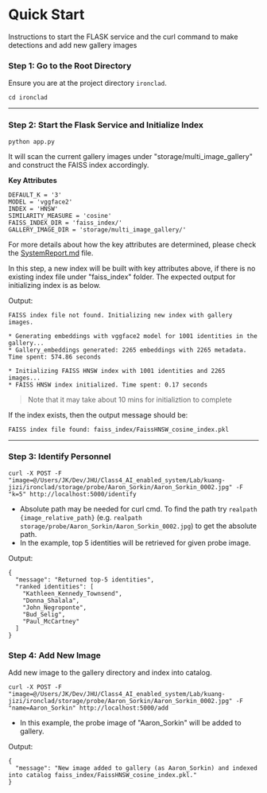 # Quick Start
Instructions to start the FLASK service and the curl command to make detections and add new gallery images

### **Step 1: Go to the Root Directory**
Ensure you are at the project directory `ironclad`. 

```
cd ironclad
```

---

### **Step 2: Start the Flask Service and Initialize Index**
```
python app.py
```
It will scan the current gallery images under "storage/multi_image_gallery" and construct the FAISS index accordingly. 

**Key Attributes**
```
DEFAULT_K = '3'
MODEL = 'vggface2'
INDEX = 'HNSW'
SIMILARITY_MEASURE = 'cosine'
FAISS_INDEX_DIR = 'faiss_index/'
GALLERY_IMAGE_DIR = 'storage/multi_image_gallery/'
```
For more details about how the key attributes are determined, please check the [SystemReport.md](https://github.com/creating-ai-enabled-systems-spring-2025/kuang-jizi/blob/main/ironclad/SystemReport.md) file. 

In this step, a new index will be built with key attributes above, if there is no existing index file under "faiss_index" folder. The expected output for initializing index is as below. 

Output:

```
FAISS index file not found. Initializing new index with gallery images.

* Generating embeddings with vggface2 model for 1001 identities in the gallery...
* Gallery_embeddings generated: 2265 embeddings with 2265 metadata. Time spent: 574.86 seconds

* Initializing FAISS HNSW index with 1001 identities and 2265 images...
* FAISS HNSW index initialized. Time spent: 0.17 seconds

```
> Note that it may take about 10 mins for initializtion to complete


If the index exists, then the output message should be:
```
FAISS index file found: faiss_index/FaissHNSW_cosine_index.pkl
```

---

### **Step 3: Identify Personnel**

```
curl -X POST -F "image=@/Users/JK/Dev/JHU/Class4_AI_enabled_system/Lab/kuang-jizi/ironclad/storage/probe/Aaron_Sorkin/Aaron_Sorkin_0002.jpg" -F "k=5" http://localhost:5000/identify
```

* Absolute path may be needed for curl cmd. To find the path try `realpath {image_relative_path}` (e.g. `realpath storage/probe/Aaron_Sorkin/Aaron_Sorkin_0002.jpg`) to get the absolute path.
* In the example, top 5 identities will be retrieved for given probe image.

Output:

```
{
  "message": "Returned top-5 identities",
  "ranked identities": [
    "Kathleen_Kennedy_Townsend",
    "Donna_Shalala",
    "John_Negroponte",
    "Bud_Selig",
    "Paul_McCartney"
  ]
}
```

### **Step 4: Add New Image**

Add new image to the gallery directory and index into catalog.

```
curl -X POST -F "image=@/Users/JK/Dev/JHU/Class4_AI_enabled_system/Lab/kuang-jizi/ironclad/storage/probe/Aaron_Sorkin/Aaron_Sorkin_0002.jpg" -F "name=Aaron_Sorkin" http://localhost:5000/add
```
* In this example, the probe image of "Aaron_Sorkin" will be added to gallery.


Output:

```
{
  "message": "New image added to gallery (as Aaron_Sorkin) and indexed into catalog faiss_index/FaissHNSW_cosine_index.pkl."
}

```